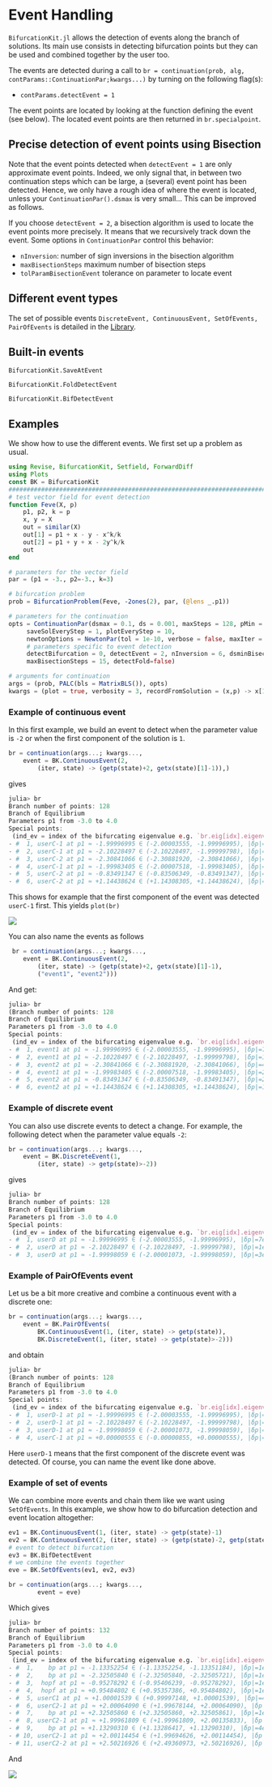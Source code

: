 # Event Handling

`BifurcationKit.jl` allows the detection of events along the branch of solutions. Its main use consists in detecting bifurcation points but they can be used and combined together by the user too.

The events are detected during a call to `br = continuation(prob, alg, contParams::ContinuationPar;kwargs...)` by turning on the following flag(s):

- `contParams.detectEvent = 1`

The event points are located by looking at the function defining the event (see below). The located event points are then returned in `br.specialpoint`.

## Precise detection of event points using Bisection

Note that the event points detected when `detectEvent = 1` are only approximate event points. Indeed, we only signal that, in between two continuation steps which can be large, a (several) event point has been detected. Hence, we only have a rough idea of where the event is located, unless your `ContinuationPar().dsmax` is very small... This can be improved as follows.

If you choose `detectEvent = 2`, a bisection algorithm is used to locate the event points more precisely. It means that we recursively track down the event. Some options in `ContinuationPar` control this behavior:

- `nInversion`: number of sign inversions in the bisection algorithm
- `maxBisectionSteps` maximum number of bisection steps
- `tolParamBisectionEvent` tolerance on parameter to locate event

## Different event types

The set of possible events `DiscreteEvent, ContinuousEvent, SetOfEvents, PairOfEvents` is detailed in the [Library](https://bifurcationkit.github.io/BifurcationKitDocs.jl/dev/library/#Events-1).

## Built-in events

```@docs
BifurcationKit.SaveAtEvent
```

```@docs
BifurcationKit.FoldDetectEvent
```

```@docs
BifurcationKit.BifDetectEvent
```


## Examples

We show how to use the different events. We first set up a problem as usual.

```julia
using Revise, BifurcationKit, Setfield, ForwardDiff
using Plots
const BK = BifurcationKit
####################################################################################################
# test vector field for event detection
function Feve(X, p)
	p1, p2, k = p
	x, y = X
	out = similar(X)
	out[1] = p1 + x - y - x^k/k
	out[2] = p1 + y + x - 2y^k/k
	out
end

# parameters for the vector field
par = (p1 = -3., p2=-3., k=3)

# bifurcation problem
prob = BifurcationProblem(Feve, -2ones(2), par, (@lens _.p1))

# parameters for the continuation
opts = ContinuationPar(dsmax = 0.1, ds = 0.001, maxSteps = 128, pMin = -3., pMax = 4.0,
     saveSolEveryStep = 1, plotEveryStep = 10,
     newtonOptions = NewtonPar(tol = 1e-10, verbose = false, maxIter = 5),
     # parameters specific to event detection
     detectBifurcation = 0, detectEvent = 2, nInversion = 6, dsminBisection = 1e-9,
     maxBisectionSteps = 15, detectFold=false)

# arguments for continuation
args = (prob, PALC(bls = MatrixBLS()), opts)
kwargs = (plot = true, verbosity = 3, recordFromSolution = (x,p) -> x[1],)
```

### Example of continuous event

In this first example, we build an event to detect when the parameter value is `-2` or when the first component of the solution is `1`.

```julia
br = continuation(args...; kwargs...,
	event = BK.ContinuousEvent(2, 
		(iter, state) -> (getp(state)+2, getx(state)[1]-1)),)
```

gives

```Julia
julia> br
Branch number of points: 128
Branch of Equilibrium
Parameters p1 from -3.0 to 4.0
Special points:
 (ind_ev = index of the bifurcating eigenvalue e.g. `br.eig[idx].eigenvals[ind_ev]`)
- #  1, userC-1 at p1 ≈ -1.99996995 ∈ (-2.00003555, -1.99996995), |δp|=7e-05, [converged], δ = ( 0,  0), step =  25, eigenelements in eig[ 25], ind_ev =   0
- #  2, userC-1 at p1 ≈ -2.10228497 ∈ (-2.10228497, -1.99999798), |δp|=1e-01, [    guess], δ = ( 0,  0), step =  42, eigenelements in eig[ 42], ind_ev =   0
- #  3, userC-2 at p1 ≈ -2.30841066 ∈ (-2.30881920, -2.30841066), |δp|=4e-04, [converged], δ = ( 0,  0), step =  46, eigenelements in eig[ 46], ind_ev =   0
- #  4, userC-1 at p1 ≈ -1.99983405 ∈ (-2.00007518, -1.99983405), |δp|=2e-04, [converged], δ = ( 0,  0), step =  49, eigenelements in eig[ 49], ind_ev =   0
- #  5, userC-2 at p1 ≈ -0.83491347 ∈ (-0.83506349, -0.83491347), |δp|=2e-04, [converged], δ = ( 0,  0), step =  61, eigenelements in eig[ 61], ind_ev =   0
- #  6, userC-2 at p1 ≈ +1.14438624 ∈ (+1.14308305, +1.14438624), |δp|=1e-03, [converged], δ = ( 0,  0), step = 105, eigenelements in eig[105], ind_ev =   0
```

This shows for example that the first component of the event was detected `userC-1` first. This yields `plot(br)`

![](event1.png)

You can also name the events as follows

```julia
 br = continuation(args...; kwargs...,
 	event = BK.ContinuousEvent(2, 
 		(iter, state) -> (getp(state)+2, getx(state)[1]-1),
 		("event1", "event2")))
```

And get:

```julia
julia> br
(Branch number of points: 128
Branch of Equilibrium
Parameters p1 from -3.0 to 4.0
Special points:
 (ind_ev = index of the bifurcating eigenvalue e.g. `br.eig[idx].eigenvals[ind_ev]`)
- #  1, event1 at p1 ≈ -1.99996995 ∈ (-2.00003555, -1.99996995), |δp|=7e-05, [converged], δ = ( 0,  0), step =  25, eigenelements in eig[ 25], ind_ev =   0
- #  2, event1 at p1 ≈ -2.10228497 ∈ (-2.10228497, -1.99999798), |δp|=1e-01, [    guess], δ = ( 0,  0), step =  42, eigenelements in eig[ 42], ind_ev =   0
- #  3, event2 at p1 ≈ -2.30841066 ∈ (-2.30881920, -2.30841066), |δp|=4e-04, [converged], δ = ( 0,  0), step =  46, eigenelements in eig[ 46], ind_ev =   0
- #  4, event1 at p1 ≈ -1.99983405 ∈ (-2.00007518, -1.99983405), |δp|=2e-04, [converged], δ = ( 0,  0), step =  49, eigenelements in eig[ 49], ind_ev =   0
- #  5, event2 at p1 ≈ -0.83491347 ∈ (-0.83506349, -0.83491347), |δp|=2e-04, [converged], δ = ( 0,  0), step =  61, eigenelements in eig[ 61], ind_ev =   0
- #  6, event2 at p1 ≈ +1.14438624 ∈ (+1.14308305, +1.14438624), |δp|=1e-03, [converged], δ = ( 0,  0), step = 105, eigenelements in eig[105], ind_ev =   0
```

### Example of discrete event

You can also use discrete events to detect a change. For example, the following detect when the parameter value equals `-2`:

```julia
br = continuation(args...; kwargs...,
	event = BK.DiscreteEvent(1, 
		(iter, state) -> getp(state)>-2))
```

gives

```julia
julia> br
Branch number of points: 128
Branch of Equilibrium
Parameters p1 from -3.0 to 4.0
Special points:
 (ind_ev = index of the bifurcating eigenvalue e.g. `br.eig[idx].eigenvals[ind_ev]`)
- #  1, userD at p1 ≈ -1.99996995 ∈ (-2.00003555, -1.99996995), |δp|=7e-05, [converged], δ = ( 0,  0), step =  25, eigenelements in eig[ 25], ind_ev =   0
- #  2, userD at p1 ≈ -2.10228497 ∈ (-2.10228497, -1.99999798), |δp|=1e-01, [    guess], δ = ( 0,  0), step =  42, eigenelements in eig[ 42], ind_ev =   0
- #  3, userD at p1 ≈ -1.99998059 ∈ (-2.00001073, -1.99998059), |δp|=3e-05, [converged], δ = ( 0,  0), step =  49, eigenelements in eig[ 49], ind_ev =   0
```


### Example of PairOfEvents event

Let us be a bit more creative and combine a continuous event with a discrete one:

```julia
br = continuation(args...; kwargs...,
	event = BK.PairOfEvents(
		BK.ContinuousEvent(1, (iter, state) -> getp(state)),
		BK.DiscreteEvent(1, (iter, state) -> getp(state)>-2)))
```

and obtain

```julia
julia> br
(Branch number of points: 128
Branch of Equilibrium
Parameters p1 from -3.0 to 4.0
Special points:
 (ind_ev = index of the bifurcating eigenvalue e.g. `br.eig[idx].eigenvals[ind_ev]`)
- #  1, userD-1 at p1 ≈ -1.99996995 ∈ (-2.00003555, -1.99996995), |δp|=7e-05, [converged], δ = ( 0,  0), step =  25, eigenelements in eig[ 25], ind_ev =   0
- #  2, userD-1 at p1 ≈ -2.10228497 ∈ (-2.10228497, -1.99999798), |δp|=1e-01, [    guess], δ = ( 0,  0), step =  42, eigenelements in eig[ 42], ind_ev =   0
- #  3, userD-1 at p1 ≈ -1.99998059 ∈ (-2.00001073, -1.99998059), |δp|=3e-05, [converged], δ = ( 0,  0), step =  49, eigenelements in eig[ 49], ind_ev =   0
- #  4, userC-1 at p1 ≈ +0.00000555 ∈ (-0.00000855, +0.00000555), |δp|=1e-05, [converged], δ = ( 0,  0), step =  69, eigenelements in eig[ 69], ind_ev =   0
```

Here `userD-1` means that the first component of the discrete event was detected. Of course, you can name the event like done above.

### Example of set of events
We can combine more events and chain them like we want using `SetOfEvents`. In this example, we show how to do bifurcation detection and event location altogether:

```julia		
ev1 = BK.ContinuousEvent(1, (iter, state) -> getp(state)-1)
ev2 = BK.ContinuousEvent(2, (iter, state) -> (getp(state)-2, getp(state)-2.5))
# event to detect bifurcation
ev3 = BK.BifDetectEvent
# we combine the events together
eve = BK.SetOfEvents(ev1, ev2, ev3)

br = continuation(args...; kwargs...,
		event = eve)
```

Which gives

```julia
julia> br
Branch number of points: 132
Branch of Equilibrium
Parameters p1 from -3.0 to 4.0
Special points:
 (ind_ev = index of the bifurcating eigenvalue e.g. `br.eig[idx].eigenvals[ind_ev]`)
- #  1,    bp at p1 ≈ -1.13352254 ∈ (-1.13352254, -1.13351184), |δp|=1e-05, [    guess], δ = ( 1,  0), step =  33, eigenelements in eig[ 34], ind_ev =   1
- #  2,    bp at p1 ≈ -2.32505840 ∈ (-2.32505840, -2.32505721), |δp|=1e-06, [converged], δ = (-1,  0), step =  46, eigenelements in eig[ 47], ind_ev =   1
- #  3,  hopf at p1 ≈ -0.95278292 ∈ (-0.95406239, -0.95278292), |δp|=1e-03, [converged], δ = ( 2,  2), step =  60, eigenelements in eig[ 61], ind_ev =   2
- #  4,  hopf at p1 ≈ +0.95484802 ∈ (+0.95357386, +0.95484802), |δp|=1e-03, [converged], δ = (-2, -2), step =  80, eigenelements in eig[ 81], ind_ev =   2
- #  5, userC1 at p1 ≈ +1.00001539 ∈ (+0.99997148, +1.00001539), |δp|=4e-05, [converged], δ = ( 0,  0), step =  82, eigenelements in eig[ 82], ind_ev =   0
- #  6, userC2-1 at p1 ≈ +2.00064090 ∈ (+1.99678144, +2.00064090), |δp|=4e-03, [converged], δ = ( 0,  0), step =  91, eigenelements in eig[ 91], ind_ev =   0
- #  7,    bp at p1 ≈ +2.32505860 ∈ (+2.32505860, +2.32505861), |δp|=1e-08, [converged], δ = ( 1,  0), step =  95, eigenelements in eig[ 96], ind_ev =   1
- #  8, userC2-1 at p1 ≈ +1.99961809 ∈ (+1.99961809, +2.00135833), |δp|=2e-03, [converged], δ = ( 0,  0), step =  99, eigenelements in eig[ 99], ind_ev =   0
- #  9,    bp at p1 ≈ +1.13290310 ∈ (+1.13286417, +1.13290310), |δp|=4e-05, [converged], δ = (-1,  0), step = 108, eigenelements in eig[109], ind_ev =   1
- # 10, userC2-1 at p1 ≈ +2.00114454 ∈ (+1.99694626, +2.00114454), |δp|=4e-03, [converged], δ = ( 0,  0), step = 116, eigenelements in eig[116], ind_ev =   0
- # 11, userC2-2 at p1 ≈ +2.50216926 ∈ (+2.49360973, +2.50216926), |δp|=9e-03, [converged], δ = ( 0,  0), step = 120, eigenelements in eig[120], ind_ev =   0
```

And 

![](event2.png)



